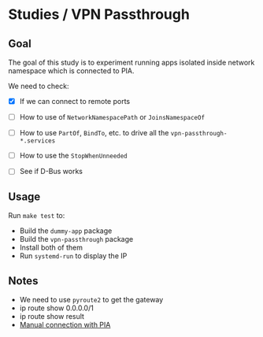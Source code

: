 # Studies / VPN Passthrough

## Goal

The goal of this study is to experiment running apps isolated inside network namespace which is connected to PIA.

We need to check: 
- [x] If we can connect to remote ports
- [ ] How to use of `NetworkNamespacePath` or `JoinsNamespaceOf`
- [ ] How to use `PartOf`, `BindTo`, etc. to drive all the `vpn-passthrough-*.services`
- [ ] How to use the `StopWhenUnneeded`
- [ ] See if D-Bus works


## Usage
Run `make test` to:
- Build the `dummy-app` package
- Build the `vpn-passthrough` package
- Install both of them
- Run `systemd-run` to display the IP


## Notes
- We need to use `pyroute2` to get the gateway
- ip route show 0.0.0.0/1
- ip route show result
- [Manual connection with PIA](https://github.com/pia-foss/manual-connections/blob/master/port_forwarding.sh)